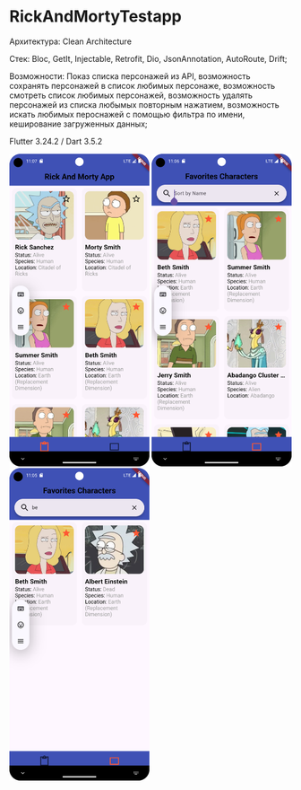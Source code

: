 # RickAndMortyTestapp

 Архитектура: Clean Architecture

 Стек: Bloc, GetIt, Injectable, Retrofit, Dio, JsonAnnotation, AutoRoute, Drift;

 Возможности: Показ списка персонажей из API, возможность сохранять персонажей в список любимых персонаже, возможность смотреть список любимых персонажей, возможность удалять персонажей из списка любымых повторным нажатием, возможность искать любимых пероснажей с помощью фильтра по имени, кеширование загруженных данных; 

 Flutter 3.24.2 / Dart 3.5.2
 
<img src="https://raw.githubusercontent.com/Sojourner64564/rick_and_morty_testapp/refs/heads/master/images_for_readme/1.png" width="250">
<img src="https://raw.githubusercontent.com/Sojourner64564/rick_and_morty_testapp/refs/heads/master/images_for_readme/2.png" width="250">
<img src="https://raw.githubusercontent.com/Sojourner64564/rick_and_morty_testapp/refs/heads/master/images_for_readme/3.png" width="250">
